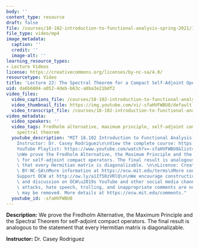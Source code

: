 ```yaml
---
body: ''
content_type: resource
draft: false
file: /courses/18-102-introduction-to-functional-analysis-spring-2021/18102-sp21-lecture-22_360p_16_9.mp4
file_type: video/mp4
image_metadata:
  caption: ''
  credit: ''
  image-alt: ''
learning_resource_types:
- Lecture Videos
license: https://creativecommons.org/licenses/by-nc-sa/4.0/
resourcetype: Video
title: 'Lecture 22: The Spectral Theorem for a Compact Self-Adjoint Operator'
uid: da6b6804-a052-4deb-b63c-a8ba3e21bdf2
video_files:
  video_captions_file: /courses/18-102-introduction-to-functional-analysis-spring-2021/1YEYcWLOSEdJDa9_XI_Vcq1r7YNHYuSHr_transcript.webvtt
  video_thumbnail_file: https://img.youtube.com/vi/-sfaHVFWBU8/default.jpg
  video_transcript_file: /courses/18-102-introduction-to-functional-analysis-spring-2021/1YEYcWLOSEdJDa9_XI_Vcq1r7YNHYuSHr_transcript.pdf
video_metadata:
  video_speakers: ''
  video_tags: Fredholm alternative, maximum principle, self-adjoint compact operators,
    spectral theorem
  youtube_description: "MIT 18.102 Introduction to Functional Analysis, Spring 2021\n\
    Instructor: Dr. Casey Rodriguez\n\nView the complete course: https://ocw.mit.edu/courses/18-102-introduction-to-functional-analysis-spring-2021/\n\
    YouTube Playlist: https://www.youtube.com/watch?v=-sfaHVFWBU8&list=PLUl4u3cNGP63micsJp_--fRAjZXPrQzW_&index=22\n\
    \nWe prove the Fredholm Alternative, the Maximum Principle and the Spectral Theorem\
    \ for self-adjoint compact operators. The final result is analogous to the statement\
    \ that every Hermitian matrix is diagonalizable. \n\nLicense: Creative Commons\
    \ BY-NC-SA\nMore information at https://ocw.mit.edu/terms\nMore courses at https://ocw.mit.edu\n\
    Support OCW at http://ow.ly/a1If50zVRlQ\n\nWe encourage constructive comments\
    \ and discussion on OCW\u2019s YouTube and other social media channels. Personal\
    \ attacks, hate speech, trolling, and inappropriate comments are not allowed and\
    \ may be removed. More details at https://ocw.mit.edu/comments."
  youtube_id: -sfaHVFWBU8
---
```

**Description:** We prove the Fredholm Alternative, the Maximum Principle and the Spectral Theorem for self-adjoint compact operators. The final result is analogous to the statement that every Hermitian matrix is diagonalizable. 

**Instructor:** Dr. Casey Rodriguez